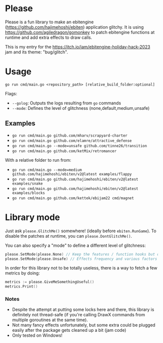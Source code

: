 # Please

Please is a fun library to make an ebitengine (https://github.com/hajimehoshi/ebiten) application glitchy.
It is using https://github.com/agiledragon/gomonkey to patch ebitengine functions at runtime and add extra effects to draw calls.

This is my entry for the https://itch.io/jam/ebitengine-holiday-hack-2023 jam and its theme: "bug/glitch".

# Usage

```
go run cmd/main.go <repository_path> [relative_build_folder:optional]
```

Flags:
- `--golog`: Outputs the logs resulting from `go` commands
- `--mode`: Defines the level of glitchness (none,default,medium,unsafe)

## Examples

- `go run cmd/main.go github.com/mharv/scrapyard-charter`
- `go run cmd/main.go github.com/elamre/attractive_defense`
- `go run cmd/main.go --mode=unsafe github.com/tinne26/transition`
- `go run cmd/main.go github.com/ketMix/retromancer`

With a relative folder to run from:
- `go run cmd/main.go --mode=medium github.com/hajimehoshi/ebiten/v2@latest examples/flappy`
- `go run cmd/main.go github.com/hajimehoshi/ebiten/v2@latest examples/snake`
- `go run cmd/main.go github.com/hajimehoshi/ebiten/v2@latest examples/blocks`
- `go run cmd/main.go github.com/kettek/ebijam22 cmd/magnet`

# Library mode

Just ask `please.GlitchMe()` somewhere! (ideally before `ebiten.RunGame`).
To disable the patches at runtime, you can `please.DontGlitchMe()`.

You can also specify a "mode" to define a different level of glitchness:
```go
please.SetMode(please.None) // Keep the features / function hooks but disable all glitches
please.SetMode(please.Unsafe) // Effects frequency and various factors are "maxed"
```

In order for this library not to be totally useless, there is a way to fetch a few metrics by doing:
```go
metrics := please.GiveMeSomethingUseful()
metrics.Print()
```

### Notes

- Despite the attempt at putting some locks here and there, this library is definitely not thread-safe (if you're calling DrawX commands from multiple goroutines at the same time).
- Not many fancy effects unfortunately, but some extra could be plugged easily after the package gets cleaned up a bit (jam code)
- Only tested on Windows!
